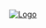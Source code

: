 <!-- PROJECT LOGO -->
<br />
<div align="center">
  <a href="https://greenladycoin.com/">
    <img src="https://greenladycoin.com/assets/images/whitw-conteo-2-2-1801x957.jpg" alt="Logo">
  </a>
</div>
